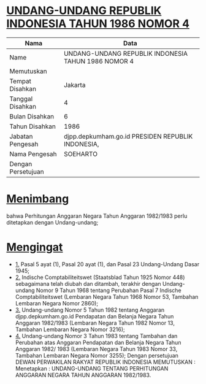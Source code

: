 # [UNDANG-UNDANG REPUBLIK INDONESIA TAHUN 1986 NOMOR 4](http://example.org/legal/document/uu/1986/4)

| Nama | Data |
| ------ | ----- |
|Name|UNDANG-UNDANG REPUBLIK INDONESIA TAHUN 1986 NOMOR 4|
|Memutuskan||
|Tempat Disahkan|Jakarta|
|Tanggal Disahkan|4|
|Bulan Disahkan|6|
|Tahun Disahkan|1986|
|Jabatan Pengesah|djpp.depkumham.go.id PRESIDEN REPUBLIK INDONESIA,|
|Nama Pengesah|SOEHARTO|
|Dengan Persetujuan||
# [Menimbang](http://example.org/legal/document/uu/1986/4/menimbang)
bahwa Perhitungan Anggaran Negara Tahun Anggaran 1982/1983 perlu ditetapkan dengan Undang-undang;
# [Mengingat](http://example.org/legal/document/uu/1986/4/mengingat)

* [1.](http://example.org/legal/document/uu/1986/4/mengingat/point/0001) Pasal 5 ayat (1), Pasal 20 ayat (1), dan Pasal 23 Undang-Undang Dasar 1945;
* [2.](http://example.org/legal/document/uu/1986/4/mengingat/point/0002) Indische Comptabiliteitswet (Staatsblad Tahun 1925 Nomor 448) sebagaimana telah diubah dan ditambah, terakhir dengan Undang- undang Nomor 9 Tahun 1968 tentang Perubahan Pasal 7 Indische Comptabiliteitswet (Lembaran Negara Tahun 1968 Nomor 53, Tambahan Lembaran Negara Nomor 2860);
* [3.](http://example.org/legal/document/uu/1986/4/mengingat/point/0003) Undang-undang Nomor 5 Tahun 1982 tentang Anggaran djpp.depkumham.go.id Pendapatan dan Belanja Negara Tahun Anggaran 1982/1983 (Lembaran Negara Tahun 1982 Nomor 13, Tambahan Lembaran Negara Nomor 3216);
* [4.](http://example.org/legal/document/uu/1986/4/mengingat/point/0004) Undang-undang Nomor 3 Tahun 1983 tentang Tambahan dan Perubahan atas Anggaran Pendapatan dan Belanja Negara Tahun Anggaran 1982/ 1983 (Lembaran Negara Tahun 1983 Nomor 33, Tambahan Lembaran Negara Nomor 3255); Dengan persetujuan DEWAN PERWAKILAN RAKYAT REPUBLIK INDONESIA MEMUTUSKAN : Menetapkan : UNDANG-UNDANG TENTANG PERHITUNGAN ANGGARAN NEGARA TAHUN ANGGARAN 1982/1983.